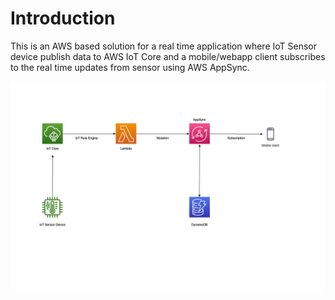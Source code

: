 # Introduction
This is an AWS based solution for a real time application where IoT Sensor device publish data to AWS IoT Core and a mobile/webapp client subscribes to the real time updates from sensor using AWS AppSync.

![Screenshot](architecture.jpg)